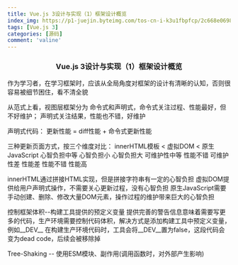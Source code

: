 ```yaml
---
title: Vue.js 3设计与实现（1）框架设计概览
index_img: https://p1-juejin.byteimg.com/tos-cn-i-k3u1fbpfcp/2c668e06988a4da6bfd6edb52203d165~tplv-k3u1fbpfcp-watermark.image
tags: [Vue.js 3]
categories: [源码]
comment: 'valine'
---
```



### <center> Vue.js 3设计与实现（1）框架设计概览

作为学习者，在学习框架时，应该从全局角度对框架的设计有清晰的认知，否则很容易被细节困住，看不清全貌

从范式上看，视图层框架分为 命令式和声明式，命令式关注过程、性能最好，但不好维护；
声明式关注结果，性能也不错，好维护

声明式代码：  更新性能 = diff性能 + 命令式更新性能

三种更新页面方式，按三个维度对比：
innerHTML模板     <  虚拟DOM    <   原生JavaScript
心智负担中等         心智负担小         心智负担大
可维护性中等         性能不错           可维护性差
性能差               性能不错           性能高

innerHTML通过拼接HTML实现，但是拼接字符串有一定的心智负担
虚拟DOM提供给用户声明式操作，不需要关心更新过程，没有心智负担
原生JavaScript需要手动创建、删除、修改大量DOM元素，操作过程的维护带来巨大的心智负担

控制框架体积--构建工具提供的预定义变量
提供完善的警告信息意味着需要写更多的代码，生产环境需要控制代码体积，解决方式是添加构建工具中预定义变量，例如__DEV__
在构建生产环境代码时，工具会将__DEV__置为false，这段代码会变为dead code，后续会被移除掉

Tree-Shaking -- 使用ESM模块、副作用(调用函数时，对外部产生影响)
